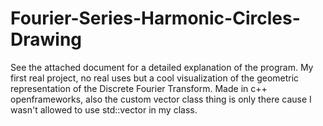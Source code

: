 # Fourier-Series-Harmonic-Circles-Drawing
See the attached document for a detailed explanation of the program. My first real project, no real uses but a cool visualization of the geometric representation of the Discrete Fourier Transform. Made in c++ openframeworks, also the custom vector class thing is only there cause I wasn't allowed to use std::vector in my class.
